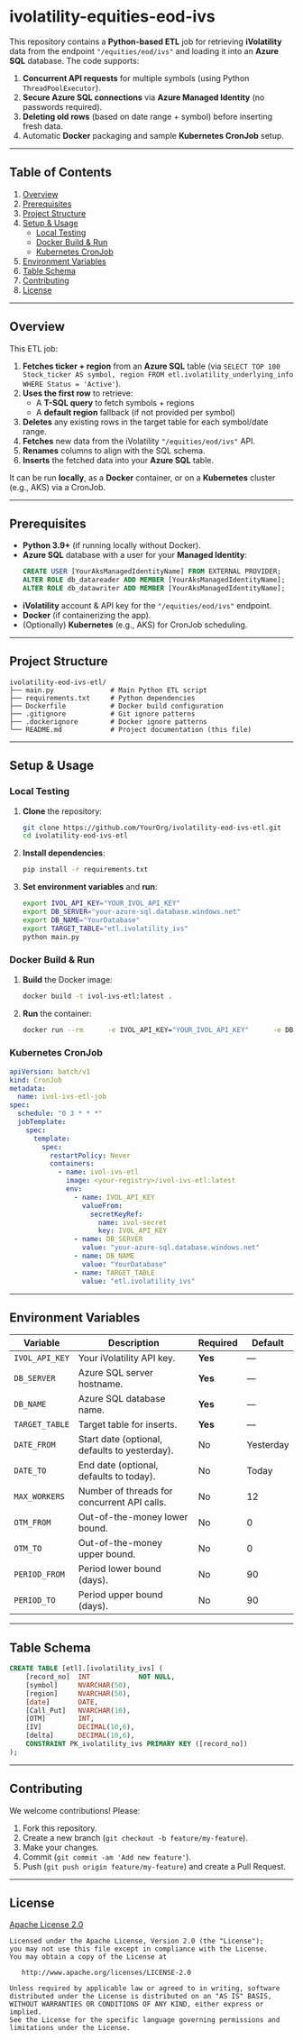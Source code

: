 # ivolatility-equities-eod-ivs

This repository contains a **Python-based ETL** job for retrieving **iVolatility** data from the endpoint `"/equities/eod/ivs"` and loading it into an **Azure SQL** database. The code supports:

1. **Concurrent API requests** for multiple symbols (using Python `ThreadPoolExecutor`).
2. **Secure Azure SQL connections** via **Azure Managed Identity** (no passwords required).
3. **Deleting old rows** (based on date range + symbol) before inserting fresh data.
4. Automatic **Docker** packaging and sample **Kubernetes CronJob** setup.

---

## Table of Contents

1. [Overview](#overview)  
2. [Prerequisites](#prerequisites)  
3. [Project Structure](#project-structure)  
4. [Setup & Usage](#setup--usage)  
   - [Local Testing](#local-testing)  
   - [Docker Build & Run](#docker-build--run)  
   - [Kubernetes CronJob](#kubernetes-cronjob)  
5. [Environment Variables](#environment-variables)  
6. [Table Schema](#table-schema)  
7. [Contributing](#contributing)  
8. [License](#license)  

---

## Overview

This ETL job:

1. **Fetches ticker + region** from an **Azure SQL** table (via `SELECT TOP 100 Stock_ticker AS symbol, region FROM etl.ivolatility_underlying_info WHERE Status = 'Active'`).
2. **Uses the first row** to retrieve:
   - A **T-SQL query** to fetch symbols + regions
   - A **default region** fallback (if not provided per symbol)
3. **Deletes** any existing rows in the target table for each symbol/date range.  
4. **Fetches** new data from the iVolatility `"/equities/eod/ivs"` API.  
5. **Renames** columns to align with the SQL schema.  
6. **Inserts** the fetched data into your **Azure SQL** table.  

It can be run **locally**, as a **Docker** container, or on a **Kubernetes** cluster (e.g., AKS) via a CronJob.

---

## Prerequisites

- **Python 3.9+** (if running locally without Docker).
- **Azure SQL** database with a user for your **Managed Identity**:
  ```sql
  CREATE USER [YourAksManagedIdentityName] FROM EXTERNAL PROVIDER;
  ALTER ROLE db_datareader ADD MEMBER [YourAksManagedIdentityName];
  ALTER ROLE db_datawriter ADD MEMBER [YourAksManagedIdentityName];
  ```
- **iVolatility** account & API key for the `"/equities/eod/ivs"` endpoint.
- **Docker** (if containerizing the app).
- (Optionally) **Kubernetes** (e.g., AKS) for CronJob scheduling.

---

## Project Structure

```
ivolatility-eod-ivs-etl/
├── main.py              # Main Python ETL script
├── requirements.txt     # Python dependencies
├── Dockerfile           # Docker build configuration
├── .gitignore           # Git ignore patterns
├── .dockerignore        # Docker ignore patterns
└── README.md            # Project documentation (this file)
```

---

## Setup & Usage

### Local Testing

1. **Clone** the repository:
   ```bash
   git clone https://github.com/YourOrg/ivolatility-eod-ivs-etl.git
   cd ivolatility-eod-ivs-etl
   ```
2. **Install dependencies**:
   ```bash
   pip install -r requirements.txt
   ```
3. **Set environment variables** and **run**:
   ```bash
   export IVOL_API_KEY="YOUR_IVOL_API_KEY"
   export DB_SERVER="your-azure-sql.database.windows.net"
   export DB_NAME="YourDatabase"
   export TARGET_TABLE="etl.ivolatility_ivs"
   python main.py
   ```

### Docker Build & Run

1. **Build** the Docker image:
   ```bash
   docker build -t ivol-ivs-etl:latest .
   ```
2. **Run** the container:
   ```bash
   docker run --rm      -e IVOL_API_KEY="YOUR_IVOL_API_KEY"      -e DB_SERVER="your-azure-sql.database.windows.net"      -e DB_NAME="YourDatabase"      -e TARGET_TABLE="etl.ivolatility_ivs"      ivol-ivs-etl:latest
   ```

### Kubernetes CronJob

```yaml
apiVersion: batch/v1
kind: CronJob
metadata:
  name: ivol-ivs-etl-job
spec:
  schedule: "0 3 * * *"
  jobTemplate:
    spec:
      template:
        spec:
          restartPolicy: Never
          containers:
            - name: ivol-ivs-etl
              image: <your-registry>/ivol-ivs-etl:latest
              env:
                - name: IVOL_API_KEY
                  valueFrom:
                    secretKeyRef:
                      name: ivol-secret
                      key: IVOL_API_KEY
                - name: DB_SERVER
                  value: "your-azure-sql.database.windows.net"
                - name: DB_NAME
                  value: "YourDatabase"
                - name: TARGET_TABLE
                  value: "etl.ivolatility_ivs"
```

---

## Environment Variables

| Variable       | Description                                                  | Required | Default                 |
|----------------|--------------------------------------------------------------|----------|-------------------------|
| `IVOL_API_KEY` | Your iVolatility API key.                                    | **Yes**  | —                       |
| `DB_SERVER`    | Azure SQL server hostname.                                   | **Yes**  | —                       |
| `DB_NAME`      | Azure SQL database name.                                     | **Yes**  | —                       |
| `TARGET_TABLE` | Target table for inserts.                                    | **Yes**  | —                       |
| `DATE_FROM`    | Start date (optional, defaults to yesterday).                | No       | Yesterday               |
| `DATE_TO`      | End date (optional, defaults to today).                      | No       | Today                   |
| `MAX_WORKERS`  | Number of threads for concurrent API calls.                  | No       | 12                      |
| `OTM_FROM`     | Out-of-the-money lower bound.                                | No       | 0                       |
| `OTM_TO`       | Out-of-the-money upper bound.                                | No       | 0                       |
| `PERIOD_FROM`  | Period lower bound (days).                                   | No       | 90                      |
| `PERIOD_TO`    | Period upper bound (days).                                   | No       | 90                      |

---

## Table Schema

```sql
CREATE TABLE [etl].[ivolatility_ivs] (
    [record_no]  INT            NOT NULL,
    [symbol]     NVARCHAR(50),
    [region]     NVARCHAR(50),
    [date]       DATE,
    [Call_Put]   NVARCHAR(10),
    [OTM]        INT,
    [IV]         DECIMAL(10,6),
    [delta]      DECIMAL(10,6),
    CONSTRAINT PK_ivolatility_ivs PRIMARY KEY ([record_no])
);
```

---

## Contributing

We welcome contributions! Please:

1. Fork this repository.
2. Create a new branch (`git checkout -b feature/my-feature`).
3. Make your changes.
4. Commit (`git commit -am 'Add new feature'`).
5. Push (`git push origin feature/my-feature`) and create a Pull Request.

---

## License

[Apache License 2.0](https://www.apache.org/licenses/LICENSE-2.0)

```
Licensed under the Apache License, Version 2.0 (the "License");
you may not use this file except in compliance with the License.
You may obtain a copy of the License at

   http://www.apache.org/licenses/LICENSE-2.0

Unless required by applicable law or agreed to in writing, software
distributed under the License is distributed on an "AS IS" BASIS,
WITHOUT WARRANTIES OR CONDITIONS OF ANY KIND, either express or implied.
See the License for the specific language governing permissions and
limitations under the License.

